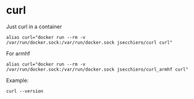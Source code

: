 # curl
Just curl in a container

```
alias curl="docker run --rm -v /var/run/docker.sock:/var/run/docker.sock jsecchiero/curl curl"
```

For armhf
```
alias curl="docker run --rm -v /var/run/docker.sock:/var/run/docker.sock jsecchiero/curl_armhf curl"
```

Example:
```
curl --version
```
